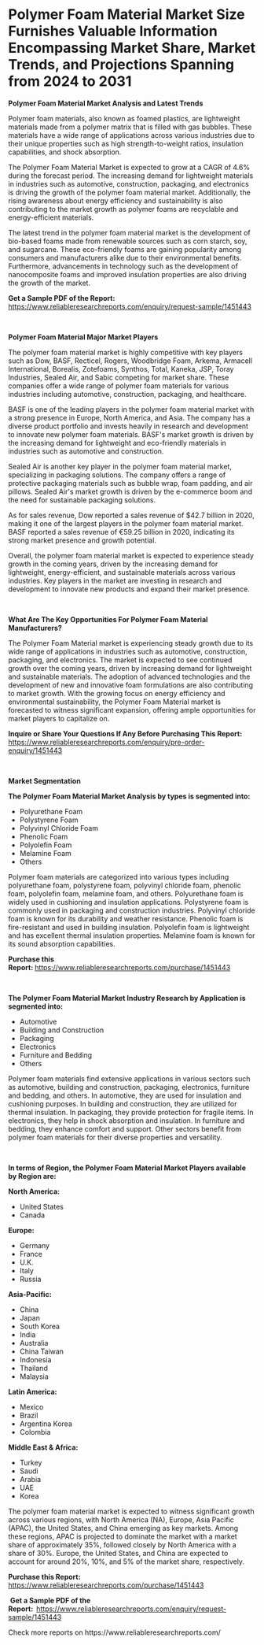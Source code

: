 <p><h1>Polymer Foam Material Market Size Furnishes Valuable Information Encompassing Market Share, Market Trends, and Projections Spanning from 2024 to 2031</h1></p><p><strong>Polymer Foam Material Market Analysis and Latest Trends</strong></p>
<p><p>Polymer foam materials, also known as foamed plastics, are lightweight materials made from a polymer matrix that is filled with gas bubbles. These materials have a wide range of applications across various industries due to their unique properties such as high strength-to-weight ratios, insulation capabilities, and shock absorption.</p><p>The Polymer Foam Material Market is expected to grow at a CAGR of 4.6% during the forecast period. The increasing demand for lightweight materials in industries such as automotive, construction, packaging, and electronics is driving the growth of the polymer foam material market. Additionally, the rising awareness about energy efficiency and sustainability is also contributing to the market growth as polymer foams are recyclable and energy-efficient materials.</p><p>The latest trend in the polymer foam material market is the development of bio-based foams made from renewable sources such as corn starch, soy, and sugarcane. These eco-friendly foams are gaining popularity among consumers and manufacturers alike due to their environmental benefits. Furthermore, advancements in technology such as the development of nanocomposite foams and improved insulation properties are also driving the growth of the market.</p></p>
<p><strong>Get a Sample PDF of the Report:&nbsp;</strong> <a href="https://www.reliableresearchreports.com/enquiry/request-sample/1451443">https://www.reliableresearchreports.com/enquiry/request-sample/1451443</a></p>
<p>&nbsp;</p>
<p><strong>Polymer Foam Material Major Market Players</strong></p>
<p><p>The polymer foam material market is highly competitive with key players such as Dow, BASF, Recticel, Rogers, Woodbridge Foam, Arkema, Armacell International, Borealis, Zotefoams, Synthos, Total, Kaneka, JSP, Toray Industries, Sealed Air, and Sabic competing for market share. These companies offer a wide range of polymer foam materials for various industries including automotive, construction, packaging, and healthcare.</p><p>BASF is one of the leading players in the polymer foam material market with a strong presence in Europe, North America, and Asia. The company has a diverse product portfolio and invests heavily in research and development to innovate new polymer foam materials. BASF's market growth is driven by the increasing demand for lightweight and eco-friendly materials in industries such as automotive and construction.</p><p>Sealed Air is another key player in the polymer foam material market, specializing in packaging solutions. The company offers a range of protective packaging materials such as bubble wrap, foam padding, and air pillows. Sealed Air's market growth is driven by the e-commerce boom and the need for sustainable packaging solutions.</p><p>As for sales revenue, Dow reported a sales revenue of $42.7 billion in 2020, making it one of the largest players in the polymer foam material market. BASF reported a sales revenue of €59.25 billion in 2020, indicating its strong market presence and growth potential.</p><p>Overall, the polymer foam material market is expected to experience steady growth in the coming years, driven by the increasing demand for lightweight, energy-efficient, and sustainable materials across various industries. Key players in the market are investing in research and development to innovate new products and expand their market presence.</p></p>
<p>&nbsp;</p>
<p><strong>What Are The Key Opportunities For Polymer Foam Material Manufacturers?</strong></p>
<p><p>The Polymer Foam Material market is experiencing steady growth due to its wide range of applications in industries such as automotive, construction, packaging, and electronics. The market is expected to see continued growth over the coming years, driven by increasing demand for lightweight and sustainable materials. The adoption of advanced technologies and the development of new and innovative foam formulations are also contributing to market growth. With the growing focus on energy efficiency and environmental sustainability, the Polymer Foam Material market is forecasted to witness significant expansion, offering ample opportunities for market players to capitalize on.</p></p>
<p><strong>Inquire or Share Your Questions If Any Before Purchasing This Report:</strong> <a href="https://www.reliableresearchreports.com/enquiry/pre-order-enquiry/1451443">https://www.reliableresearchreports.com/enquiry/pre-order-enquiry/1451443</a></p>
<p>&nbsp;</p>
<p><strong>Market Segmentation</strong></p>
<p><strong>The Polymer Foam Material Market Analysis by types is segmented into:</strong></p>
<p><ul><li>Polyurethane Foam</li><li>Polystyrene Foam</li><li>Polyvinyl Chloride Foam</li><li>Phenolic Foam</li><li>Polyolefin Foam</li><li>Melamine Foam</li><li>Others</li></ul></p>
<p><p>Polymer foam materials are categorized into various types including polyurethane foam, polystyrene foam, polyvinyl chloride foam, phenolic foam, polyolefin foam, melamine foam, and others. Polyurethane foam is widely used in cushioning and insulation applications. Polystyrene foam is commonly used in packaging and construction industries. Polyvinyl chloride foam is known for its durability and weather resistance. Phenolic foam is fire-resistant and used in building insulation. Polyolefin foam is lightweight and has excellent thermal insulation properties. Melamine foam is known for its sound absorption capabilities.</p></p>
<p><strong>Purchase this Report:&nbsp;</strong><a href="https://www.reliableresearchreports.com/purchase/1451443">https://www.reliableresearchreports.com/purchase/1451443</a></p>
<p>&nbsp;</p>
<p><strong>The Polymer Foam Material Market Industry Research by Application is segmented into:</strong></p>
<p><ul><li>Automotive</li><li>Building and Construction</li><li>Packaging</li><li>Electronics</li><li>Furniture and Bedding</li><li>Others</li></ul></p>
<p><p>Polymer foam materials find extensive applications in various sectors such as automotive, building and construction, packaging, electronics, furniture and bedding, and others. In automotive, they are used for insulation and cushioning purposes. In building and construction, they are utilized for thermal insulation. In packaging, they provide protection for fragile items. In electronics, they help in shock absorption and insulation. In furniture and bedding, they enhance comfort and support. Other sectors benefit from polymer foam materials for their diverse properties and versatility.</p></p>
<p>&nbsp;</p>
<p><strong>In terms of Region, the Polymer Foam Material Market Players available by Region are:</strong></p>
<p>
    <p> <strong> North America: </strong>
        <ul>
            <li>United States</li>
            <li>Canada</li>
        </ul>
        </p> 
    <p> <strong> Europe: </strong>
        <ul>
            <li>Germany</li>
            <li>France</li>
            <li>U.K.</li>
            <li>Italy</li>
            <li>Russia</li>
        </ul>
        </p> 
    <p> <strong> Asia-Pacific: </strong>
        <ul>
            <li>China</li>
            <li>Japan</li>
            <li>South Korea</li>
            <li>India</li>
            <li>Australia</li>
            <li>China Taiwan</li>
            <li>Indonesia</li>
            <li>Thailand</li>
            <li>Malaysia</li>
        </ul>
        </p> 
    <p> <strong> Latin America: </strong>
        <ul>
            <li>Mexico</li>
            <li>Brazil</li>
            <li>Argentina Korea</li>
            <li>Colombia</li>
        </ul>
        </p> 
    <p> <strong> Middle East & Africa: </strong>
        <ul>
            <li>Turkey</li>
            <li>Saudi</li>
            <li>Arabia</li>
            <li>UAE</li>
            <li>Korea</li>
        </ul>
    </p>
    </p>
<p><p>The polymer foam material market is expected to witness significant growth across various regions, with North America (NA), Europe, Asia Pacific (APAC), the United States, and China emerging as key markets. Among these regions, APAC is projected to dominate the market with a market share of approximately 35%, followed closely by North America with a share of 30%. Europe, the United States, and China are expected to account for around 20%, 10%, and 5% of the market share, respectively.</p></p>
<p><strong>Purchase this Report: </strong><a href="https://www.reliableresearchreports.com/purchase/1451443">https://www.reliableresearchreports.com/purchase/1451443</a></p>
<p>&nbsp;<strong>Get a Sample PDF of the Report:&nbsp;&nbsp;</strong><a href="https://www.reliableresearchreports.com/enquiry/request-sample/1451443">https://www.reliableresearchreports.com/enquiry/request-sample/1451443</a></p>
<p><strong></strong></p>
<p>Check more reports on https://www.reliableresearchreports.com/</p>